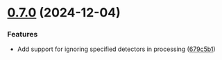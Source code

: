 # [0.7.0](https://github.com/sayfer-io/Snapper/compare/v0.6.0...v0.7.0) (2024-12-04)

### Features

- Add support for ignoring specified detectors in processing ([679c5b1](https://github.com/sayfer-io/Snapper/commit/679c5b188eb4097324a3d2125fb948b045fede97))
